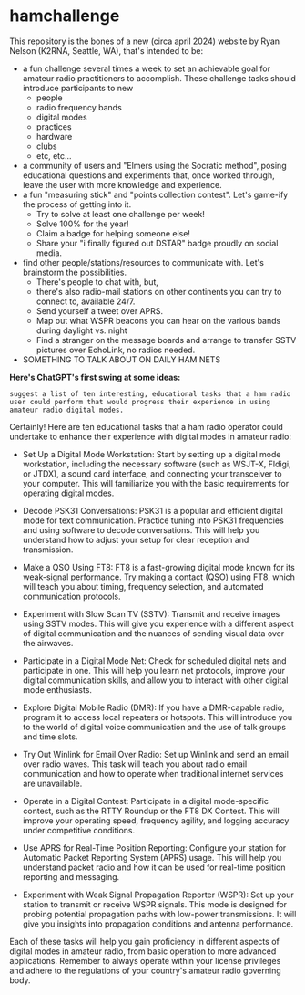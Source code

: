 # hamchallenge

This repository is the bones of a new (circa april 2024) website by Ryan Nelson (K2RNA, Seattle, WA), that's intended to be:

* a fun challenge several times a week to set an achievable goal for amateur radio practitioners to accomplish.  These challenge tasks should introduce participants to new 
    * people
    * radio frequency bands
    * digital modes
    * practices
    * hardware
    * clubs
    * etc, etc...
* a community of users and "Elmers using the Socratic method", posing educational questions and experiments that, once worked through, leave the user with more knowledge and experience.  
* a fun "measuring stick" and "points collection contest".  Let's game-ify the process of getting into it.  
    * Try to solve at least one challenge per week!
    * Solve 100% for the year!  
    * Claim a badge for helping someone else!
    * Share your "i finally figured out DSTAR" badge proudly on social media.
* find other people/stations/resources to communicate with. Let's brainstorm the possibilities.
    * There's people to chat with, but, 
    * there's also radio-mail stations on other continents you can try to connect to, available 24/7.
    * Send yourself a tweet over APRS.
    * Map out what WSPR beacons you can hear on the various bands during daylight vs. night
    * Find a stranger on the message boards and arrange to transfer SSTV pictures over EchoLink, no radios needed.  
* SOMETHING TO TALK ABOUT ON DAILY HAM NETS


**Here's ChatGPT's first swing at some ideas:**

```suggest a list of ten interesting, educational tasks that a ham radio user could perform that would progress their experience in using amateur radio digital modes.```

Certainly! Here are ten educational tasks that a ham radio operator could undertake to enhance their experience with digital modes in amateur radio:
- Set Up a Digital Mode Workstation: Start by setting up a digital mode workstation, including the necessary software (such as WSJT-X, Fldigi, or JTDX), a sound card interface, and connecting your transceiver to your computer. This will familiarize you with the basic requirements for operating digital modes.

- Decode PSK31 Conversations: PSK31 is a popular and efficient digital mode for text communication. Practice tuning into PSK31 frequencies and using software to decode conversations. This will help you understand how to adjust your setup for clear reception and transmission.

- Make a QSO Using FT8: FT8 is a fast-growing digital mode known for its weak-signal performance. Try making a contact (QSO) using FT8, which will teach you about timing, frequency selection, and automated communication protocols.

- Experiment with Slow Scan TV (SSTV): Transmit and receive images using SSTV modes. This will give you experience with a different aspect of digital communication and the nuances of sending visual data over the airwaves.

- Participate in a Digital Mode Net: Check for scheduled digital nets and participate in one. This will help you learn net protocols, improve your digital communication skills, and allow you to interact with other digital mode enthusiasts.

- Explore Digital Mobile Radio (DMR): If you have a DMR-capable radio, program it to access local repeaters or hotspots. This will introduce you to the world of digital voice communication and the use of talk groups and time slots.

- Try Out Winlink for Email Over Radio: Set up Winlink and send an email over radio waves. This task will teach you about radio email communication and how to operate when traditional internet services are unavailable.

- Operate in a Digital Contest: Participate in a digital mode-specific contest, such as the RTTY Roundup or the FT8 DX Contest. This will improve your operating speed, frequency agility, and logging accuracy under competitive conditions.

- Use APRS for Real-Time Position Reporting: Configure your station for Automatic Packet Reporting System (APRS) usage. This will help you understand packet radio and how it can be used for real-time position reporting and messaging.

- Experiment with Weak Signal Propagation Reporter (WSPR): Set up your station to transmit or receive WSPR signals. This mode is designed for probing potential propagation paths with low-power transmissions. It will give you insights into propagation conditions and antenna performance.

Each of these tasks will help you gain proficiency in different aspects of digital modes in amateur radio, from basic operation to more advanced applications. Remember to always operate within your license privileges and adhere to the regulations of your country's amateur radio governing body.
